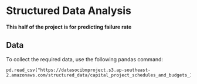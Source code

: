 # Structured Data Analysis

**This half of the project is for predicting failure rate**

## Data
To collect the required data, use the following pandas command:
```
pd.read_csv("https://datasocibmproject.s3.ap-southeast-2.amazonaws.com/structured_data/capital_project_schedules_and_budgets_1.csv")
```